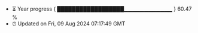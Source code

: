 - ⏳ Year progress { ██████████████████▁▁▁▁▁▁▁▁▁▁▁▁ } 60.47 %
- ⏰ Updated on Fri, 09 Aug 2024 07:17:49 GMT

